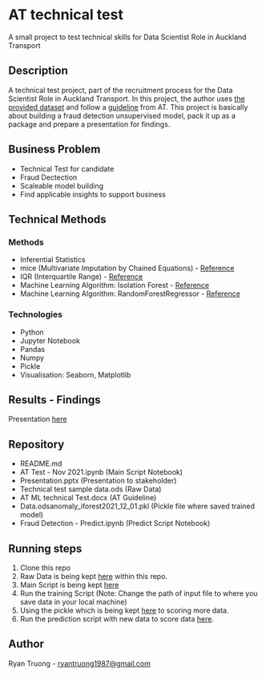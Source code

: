 # AT technical test

A small project to test technical skills for Data Scientist Role in Auckland Transport

## Description

A technical test project, part of the recruitment process for the Data Scientist Role in Auckland Transport. In this project, the author uses [the provided dataset](https://github.com/tdongnguyen/AT-Test/blob/f9ab9cd6fe7d766d94e3a3c713cabbc51c12e58b/Technical%20test%20sample%20data.ods) and follow a [guideline](https://github.com/tdongnguyen/AT-Test/blob/415ef83f54245291b9166a738612a51551ccf9da/AT%20ML%20technical%20Test.docx) from AT. This project is basically about building a fraud detection unsupervised model, pack it up as a package and prepare a presentation for findings. 

## Business Problem

* Technical Test for candidate
* Fraud Dectection
* Scaleable model building
* Find applicable insights to support business 

## Technical Methods

### Methods
* Inferential Statistics
* mice (Multivariate Imputation by Chained Equations) - [Reference](https://impyute.readthedocs.io/en/latest/_modules/impyute/imputation/cs/mice.html)
* IQR (Interquartile Range) - [Reference](https://en.wikipedia.org/wiki/Interquartile_range)
* Machine Learning Algorithm: Isolation Forest - [Reference](https://scikit-learn.org/stable/modules/generated/sklearn.ensemble.IsolationForest.html)
* Machine Learning Algorithm: RandomForestRegressor - [Reference](https://scikit-learn.org/stable/modules/generated/sklearn.ensemble.RandomForestRegressor.html)

### Technologies
* Python
* Jupyter Notebook
* Pandas
* Numpy
* Pickle
* Visualisation: Seaborn, Matplotlib

## Results - Findings

Presentation [here](https://github.com/tdongnguyen/AT-Test/blob/5a9a52fbdd931e4097231d7ec67af32e30c79ca9/Presentation.pptx)

## Repository

* README.md
* AT Test - Nov 2021.ipynb  (Main Script Notebook)
* Presentation.pptx (Presentation to stakeholder)
* Technical test sample data.ods (Raw Data)
* AT ML technical Test.docx (AT Guideline)
* Data.odsanomaly_iforest2021_12_01.pkl (Pickle file where saved trained model)
* Fraud Detection - Predict.ipynb (Predict Script Notebook)

## Running steps

1. Clone this repo
2. Raw Data is being kept [here](https://github.com/tdongnguyen/AT-Test/blob/f9ab9cd6fe7d766d94e3a3c713cabbc51c12e58b/Technical%20test%20sample%20data.ods) within this repo.
3. Main Script is being kept [here](https://github.com/tdongnguyen/AT-Test/blob/f9ab9cd6fe7d766d94e3a3c713cabbc51c12e58b/AT%20Test%20-%20Nov%202021.ipynb)
4. Run the training Script (Note: Change the path of input file to where you save data in your local machine)
5. Using the pickle which is being kept [here](https://github.com/tdongnguyen/AT-Test/blob/1dabb3b4442f4eb97890c27d94932b990ed9bf56/Data.odsanomaly_iforest2021_12_01.pkl) to scoring more data. 
6. Run the prediction script  with new data to score data [here](https://github.com/tdongnguyen/AT-Test/blob/1dabb3b4442f4eb97890c27d94932b990ed9bf56/Fraud%20Detection%20-%20Predict.ipynb).

## Author
Ryan Truong - ryantruong1987@gmail.com




